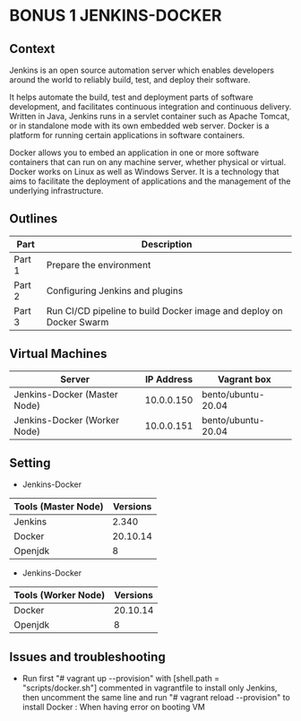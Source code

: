 # BONUS 1 JENKINS-DOCKER

## Context

Jenkins is an open source automation server which enables developers around the world to reliably build, test, and deploy their software.

It helps automate the build, test and deployment parts of software development, and facilitates continuous integration and continuous delivery. Written in Java, Jenkins runs in a servlet container such as Apache Tomcat, or in standalone mode with its own embedded web server. 
Docker is a platform for running certain applications in software containers. 

Docker allows you to embed an application in one or more software containers that can run on any machine server, whether physical or virtual. Docker works on Linux as well as Windows Server. It is a technology that aims to facilitate the deployment of applications and the management of the underlying infrastructure.



## Outlines

Part      | Description
----------|-------
Part 1    | Prepare the environment
Part 2    | Configuring Jenkins and plugins
Part 3    | Run CI/CD pipeline to build Docker image and deploy on Docker Swarm


## Virtual Machines

Server                          | IP Address      |  Vagrant box
--------------------------------|-----------------|---------------
Jenkins-Docker (Master Node)    | 10.0.0.150      | bento/ubuntu-20.04
Jenkins-Docker (Worker Node)    | 10.0.0.151      | bento/ubuntu-20.04


## Setting

- Jenkins-Docker

Tools (Master Node)       | Versions
--------------------------|-------
Jenkins                   | 2.340
Docker                    | 20.10.14
Openjdk                   | 8

- Jenkins-Docker

Tools (Worker Node)       | Versions
--------------------------|-------
Docker                    | 20.10.14
Openjdk                   | 8


## Issues and troubleshooting

- Run first "# vagrant up --provision" with [shell.path = "scripts/docker.sh"] commented in vagrantfile to install only Jenkins, then uncomment the same line and run "# vagrant reload --provision" to install Docker : When having error on booting VM

